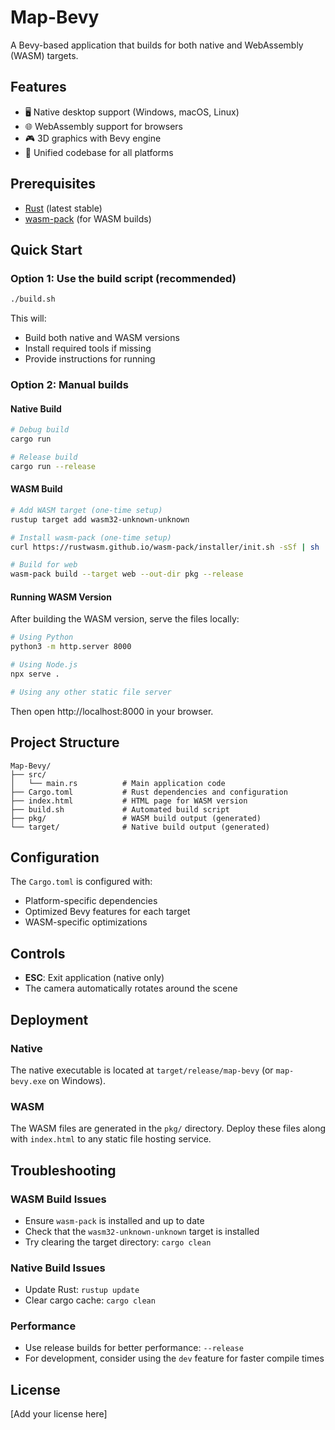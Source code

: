 # Map-Bevy

A Bevy-based application that builds for both native and WebAssembly (WASM) targets.

## Features

-   🖥️ Native desktop support (Windows, macOS, Linux)
-   🌐 WebAssembly support for browsers
-   🎮 3D graphics with Bevy engine
-   🔄 Unified codebase for all platforms

## Prerequisites

-   [Rust](https://rustup.rs/) (latest stable)
-   [wasm-pack](https://rustwasm.github.io/wasm-pack/installer/) (for WASM builds)

## Quick Start

### Option 1: Use the build script (recommended)

```bash
./build.sh
```

This will:

-   Build both native and WASM versions
-   Install required tools if missing
-   Provide instructions for running

### Option 2: Manual builds

#### Native Build

```bash
# Debug build
cargo run

# Release build
cargo run --release
```

#### WASM Build

```bash
# Add WASM target (one-time setup)
rustup target add wasm32-unknown-unknown

# Install wasm-pack (one-time setup)
curl https://rustwasm.github.io/wasm-pack/installer/init.sh -sSf | sh

# Build for web
wasm-pack build --target web --out-dir pkg --release
```

#### Running WASM Version

After building the WASM version, serve the files locally:

```bash
# Using Python
python3 -m http.server 8000

# Using Node.js
npx serve .

# Using any other static file server
```

Then open http://localhost:8000 in your browser.

## Project Structure

```
Map-Bevy/
├── src/
│   └── main.rs          # Main application code
├── Cargo.toml           # Rust dependencies and configuration
├── index.html           # HTML page for WASM version
├── build.sh             # Automated build script
├── pkg/                 # WASM build output (generated)
└── target/              # Native build output (generated)
```

## Configuration

The `Cargo.toml` is configured with:

-   Platform-specific dependencies
-   Optimized Bevy features for each target
-   WASM-specific optimizations

## Controls

-   **ESC**: Exit application (native only)
-   The camera automatically rotates around the scene

## Deployment

### Native

The native executable is located at `target/release/map-bevy` (or `map-bevy.exe` on Windows).

### WASM

The WASM files are generated in the `pkg/` directory. Deploy these files along with `index.html` to any static file hosting service.

## Troubleshooting

### WASM Build Issues

-   Ensure `wasm-pack` is installed and up to date
-   Check that the `wasm32-unknown-unknown` target is installed
-   Try clearing the target directory: `cargo clean`

### Native Build Issues

-   Update Rust: `rustup update`
-   Clear cargo cache: `cargo clean`

### Performance

-   Use release builds for better performance: `--release`
-   For development, consider using the `dev` feature for faster compile times

## License

[Add your license here]
